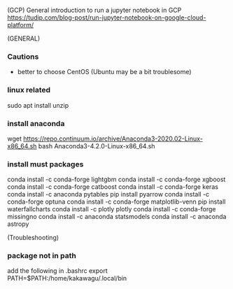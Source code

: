 (GCP)
General introduction to run a jupyter notebook in GCP
https://tudip.com/blog-post/run-jupyter-notebook-on-google-cloud-platform/


(GENERAL)
### Cautions
- better to choose CentOS (Ubuntu may be a bit troublesome)

### linux related
sudo apt install unzip

### install anaconda
wget https://repo.continuum.io/archive/Anaconda3-2020.02-Linux-x86_64.sh
bash Anaconda3-4.2.0-Linux-x86_64.sh

### install must packages
conda install -c conda-forge lightgbm
conda install -c conda-forge xgboost
conda install -c conda-forge catboost
conda install -c conda-forge keras
conda install -c anaconda pytables
pip install pyarrow
conda install -c conda-forge optuna
conda install -c conda-forge matplotlib-venn
pip install waterfallcharts
conda install -c plotly plotly
conda install -c conda-forge missingno
conda install -c anaconda statsmodels
conda install -c anaconda astropy

(Troubleshooting)
### package not in path
add the following in .bashrc
export PATH=$PATH:/home/kakawagu/.local/bin
